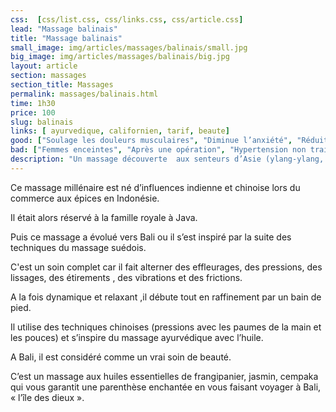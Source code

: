 ```yaml
---
css:  [css/list.css, css/links.css, css/article.css]
lead: "Massage balinais"
title: "Massage balinais"
small_image: img/articles/massages/balinais/small.jpg
big_image: img/articles/massages/balinais/big.jpg
layout: article
section: massages
section_title: Massages
permalink: massages/balinais.html
time: 1h30
price: 100
slug: balinais
links: [ ayurvedique, californien, tarif, beaute]
good: ["Soulage les douleurs musculaires", "Diminue l’anxiété", "Réduit spasmes et crampes", "Soulage les migraines"]
bad: ["Femmes enceintes", "Après une opération", "Hypertension non traitée", "Fièvre", "Plaies non cicatrisées"]
description: "Un massage découverte  aux senteurs d’Asie (ylang-ylang, frangipanier, jasmin) qui  vous fera voyager à Bali, l’île  des dieux. Dépaysement garanti!"
---
```

Ce massage millénaire est né d’influences indienne et
chinoise lors du commerce aux épices en Indonésie.


Il était alors réservé à la famille royale à Java.


Puis ce massage a évolué vers Bali ou il s’est inspiré
par la suite des techniques du massage suédois.


C'est un soin complet car il fait alterner des
effleurages, des pressions, des lissages, des étirements ,
des vibrations et des frictions.


A la fois dynamique et relaxant ,il débute tout en
raffinement par un bain de pied.


Il utilise des techniques chinoises (pressions avec les paumes de la main et les pouces)
et s’inspire du massage ayurvédique avec l’huile.


A Bali, il est considéré comme un vrai soin de beauté.


C’est un massage aux huiles essentielles de frangipanier, jasmin, cempaka qui vous garantit
une parenthèse  enchantée en vous faisant voyager à Bali, « l’île des dieux ».


